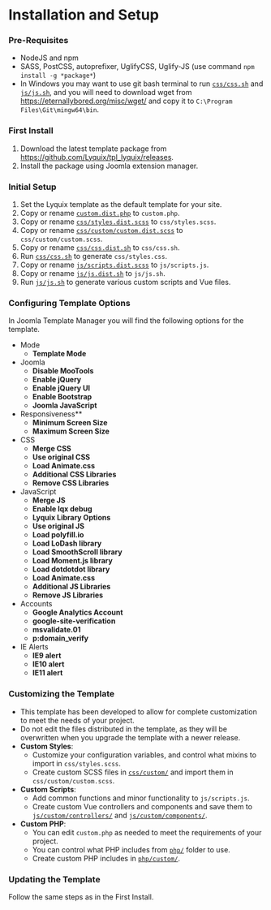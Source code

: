 # Installation and Setup

### Pre-Requisites

  * NodeJS and npm
  * SASS, PostCSS, autoprefixer, UglifyCSS, Uglify-JS (use command `npm install -g *package*`)
  * In Windows you may want to use git bash terminal to run [`css/css.sh`](../css/css.sh) and [`js/js.sh`](../js/js.sh), and you will need to download wget from https://eternallybored.org/misc/wget/ and copy it to `C:\Program Files\Git\mingw64\bin`.

### First Install

  1. Download the latest template package from https://github.com/Lyquix/tpl_lyquix/releases.
  2. Install the package using Joomla extension manager.

### Initial Setup

  1. Set the Lyquix template as the default template for your site.
  2. Copy or rename [`custom.dist.php`](../custom.dist.php) to `custom.php`.
  3. Copy or rename [`css/styles.dist.scss`](../css/styles.dist.scss) to `css/styles.scss`.
  4. Copy or rename [`css/custom/custom.dist.scss`](../css/custom/custom.dist.scss) to `css/custom/custom.scss`.
  5. Copy or rename [`css/css.dist.sh`](../css/css.dist.sh) to `css/css.sh`.
  6. Run [`css/css.sh`](../css/css.sh) to generate `css/styles.css`.
  6. Copy or rename [`js/scripts.dist.scss`](../js/scripts.dist.scss) to `js/scripts.js`.
  7. Copy or rename [`js/js.dist.sh`](../js/js.dist.sh) to `js/js.sh`.
  8. Run [`js/js.sh`](../js/js.sh) to generate various custom scripts and Vue files.

### Configuring Template Options

In Joomla Template Manager you will find the following options for the template.

  * Mode
    * **Template Mode**
  * Joomla
    * **Disable MooTools**
    * **Enable jQuery**
    * **Enable jQuery UI**
    * **Enable Bootstrap**
    * **Joomla JavaScript**
  * Responsiveness**
    * **Minimum Screen Size**
    * **Maximum Screen Size**
  * CSS
    * **Merge CSS**
    * **Use original CSS**
    * **Load Animate.css**
    * **Additional CSS Libraries**
    * **Remove CSS Libraries**
  * JavaScript
    * **Merge JS**
    * **Enable lqx debug**
    * **Lyquix Library Options**
    * **Use original JS**
    * **Load polyfill.io**
    * **Load LoDash library**
    * **Load SmoothScroll library**
    * **Load Moment.js library**
    * **Load dotdotdot library**
    * **Load Animate.css**
    * **Additional JS Libraries**
    * **Remove JS Libraries**
  * Accounts
    * **Google Analytics Account**
    * **google-site-verification**
    * **msvalidate.01**
    * **p:domain_verify**
  * IE Alerts
    * **IE9 alert**
    * **IE10 alert**
    * **IE11 alert**

### Customizing the Template

  * This template has been developed to allow for complete customization to meet the needs of your project.
  * Do not edit the files distributed in the template, as they will be overwritten when you upgrade the template with a newer release.
  * **Custom Styles**:
    * Customize your configuration variables, and control what mixins to import in `css/styles.scss`.
    * Create custom SCSS files in [`css/custom/`](../css/custom/) and import them in `css/custom/custom.scss`.
  * **Custom Scripts**:
    * Add common functions and minor functionality to `js/scripts.js`.
    * Create custom Vue controllers and components and save them to [`js/custom/controllers/`](../js/custom/controllers/) and [`js/custom/components/`](../js/custom/components/).
  * **Custom PHP**:
    * You can edit `custom.php` as needed to meet the requirements of your project.
    * You can control what PHP includes from [`php/`](../php/) folder to use.
    * Create custom PHP includes in [`php/custom/`](../php/custom/).


### Updating the Template

Follow the same steps as in the First Install.
